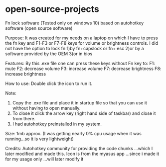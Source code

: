 # open-source-projects
Fn lock software (Tested only on windows 10) based on autohotkey software (open source software) 

Purpose:
It was created for my needs on a laptop on which I have to press the fn key and F1-F3 or F7-F8 keys for volume or brightness controls. 
I did not have the option to lock fn 
1)by fn+capslock or fn+ esc 
2)or by a software provided by the OEM 
3)or in bios

Features:
By this .exe file one can press these keys without Fn key to:
F1: mute 
F2: decrease volume
F3: increase volume
F7: decrease brightness
F8: increase brightness

How to use: 
Double click the icon to run it. 

Note: 
1) Copy the .exe file and place it in startup file so that you can use it without having to open manually.
2) To close it click the arrow key (right hand side of taskbar) and close it from there.
3) I had autohotkey preinstalled in my system.

Size: 1mb approx. 
(I was getting nearly 0% cpu usage when it was running...so it is very lightweight)

Credits: 
Autohotkey community for providing the code chunks ...which I later modified and made this.
Icon is from the myasus app ...since i made it for my usage only ...will later modify it 
